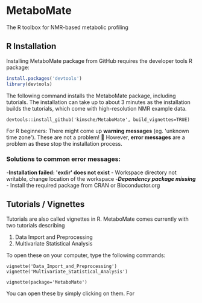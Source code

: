 # MetaboMate
The R toolbox for NMR-based metabolic profiling

## R Installation 
Installing MetaboMate package from GitHub requires the developer tools R package:
```r
install.packages('devtools')
library(devtools)
```

The following command installs the MetaboMate package, including tutorials. The installation can take up to about 3 minutes as the installation builds the tutorials, which come with high-resolution NMR example data.

`devtools::install_github('kimsche/MetaboMate', build_vignettes=TRUE)`

For R beginners: There might come up **warning messages** (eg. 'unknown time zone'). These are not a problem! :pray:
However, **error messages** are a problem as these stop the installation process. 

### Solutions to common error messages: 

-**Installation failed: 'exdir' does not exist** - Workspace directory not writable, change location of the workspace
-***Dependency package missing*** - Install the required package from CRAN or Bioconductor.org


## Tutorials / Vignettes
Tutorials are also called vignettes in R. MetaboMate comes currently with two tutorials describing

1. Data Import and Preprocessing
2. Multivariate Statistical Analysis

To open these on your computer, type the following commands:

`vignette('Data_Import_and_Preprocessing')`
`vignette('Multivariate_Statistical_Analysis')`


`vignette(package='MetaboMate')`

You can open these by simply clicking on them. For 

